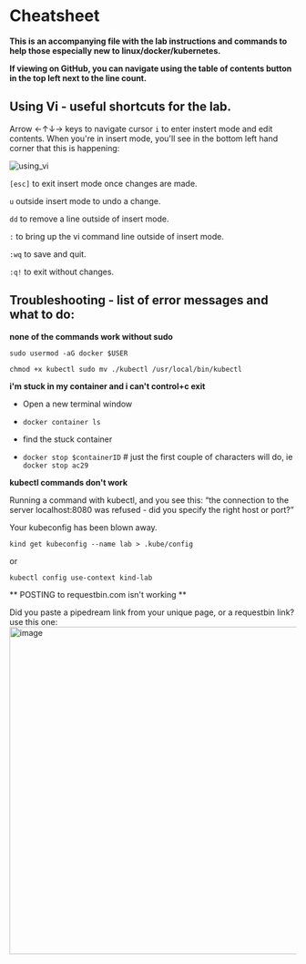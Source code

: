 # Cheatsheet
**This is an accompanying file with the lab instructions and commands to help those especially new to linux/docker/kubernetes.**

**If viewing on GitHub, you can navigate using the table of contents button in the top left next to the line count.**

## Using Vi - useful shortcuts for the lab. 

Arrow ←↑↓→ keys to navigate cursor
`i` to enter instert mode and edit contents.
When you're in insert mode, you'll see in the bottom left hand corner that this is happening: 

![using_vi](https://user-images.githubusercontent.com/32903188/182468365-5841a2aa-3819-4089-920f-16db197679e9.png)


`[esc]` to exit insert mode once changes are made. 

`u` outside insert mode to undo a change. 

`dd` to remove a line outside of insert mode.

`:` to bring up the vi command line outside of insert mode. 

`:wq` to save and quit. 

`:q!` to exit without changes. 

## Troubleshooting - list of error messages and what to do:

**none of the commands work without sudo**

`sudo usermod -aG docker $USER
` 

`chmod +x kubectl
sudo mv ./kubectl /usr/local/bin/kubectl
` 

**i'm stuck in my container and i can't control+c exit** 
 

- Open a new terminal window 
- `docker container ls` 

- find the stuck container 

- `docker stop $containerID` # just the first couple of characters will do, ie `docker stop ac29` 
 

**kubectl commands don't work** 

Running a command with kubectl, and you see this: 
“the connection to the server localhost:8080 was refused - did you specify the right host or port?”

Your kubeconfig has been blown away. 

` kind get kubeconfig --name lab > .kube/config  
` 

or 

`kubectl config use-context kind-lab`

** POSTING to requestbin.com isn't working  ** 
 
Did you paste a pipedream link from your unique page, or a requestbin link? 
use this one: 
<img width="575" alt="image" src="https://user-images.githubusercontent.com/32903188/184508462-23c14724-231d-4391-b971-e78af5450573.png">

